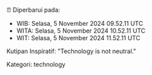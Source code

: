 ⏰ Diperbarui pada:
- WIB: Selasa, 5 November 2024 09.52.11 UTC
- WITA: Selasa, 5 November 2024 10.52.11 UTC
- WIT: Selasa, 5 November 2024 11.52.11 UTC

Kutipan Inspiratif:
"Technology is not neutral."


Kategori: technology

